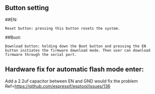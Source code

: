 Button setting
--------------
##EN:

    Reset button: pressing this button resets the system.
##Boot:
    
    Download button: holding down the Boot button and pressing the EN button initiates the firmware download mode. Then user can download firmware through the serial port.


Hardware fix for automatic flash mode enter:
-------------------------------------------
Add a 2.2uf capacitor between EN and GND would fix the problem
Ref=https://github.com/espressif/esptool/issues/136
